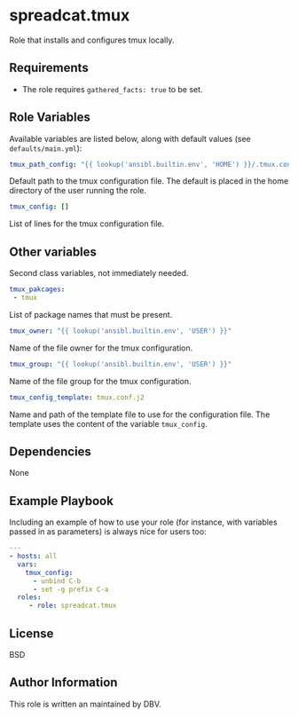 # spreadcat.tmux

Role that installs and configures tmux locally.

## Requirements

* The role requires `gathered_facts: true` to be set.

## Role Variables

Available variables are listed below, along with default values (see `defaults/main.yml`):

```yaml
tmux_path_config: "{{ lookup('ansibl.builtin.env', 'HOME') }}/.tmux.conf"
```

Default path to the tmux configuration file. The default is placed in the home directory of the user running the role.

```yaml
tmux_config: []
```

List of lines for the tmux configuration file.

## Other variables

Second class variables, not immediately needed.

```yaml
tmux_pakcages:
 - tmux
```

List of package names that must be present.

```yaml
tmux_owner: "{{ lookup('ansibl.builtin.env', 'USER') }}"
```

Name of the file owner for the tmux configuration.

```yaml
tmux_group: "{{ lookup('ansibl.builtin.env', 'USER') }}"
```

Name of the file group for the tmux configuration.

```yaml
tmux_config_template: tmux.conf.j2
```

Name and path of the template file to use for the configuration file. The template uses the content of the variable `tmux_config`.

## Dependencies

None

## Example Playbook

Including an example of how to use your role (for instance, with variables passed in as parameters) is always nice for users too:

```yaml
---
- hosts: all
  vars:
    tmux_config:
      - unbind C-b
      - set -g prefix C-a
  roles:
     - role: spreadcat.tmux
```

## License

BSD

## Author Information

This role is written an maintained by DBV.
